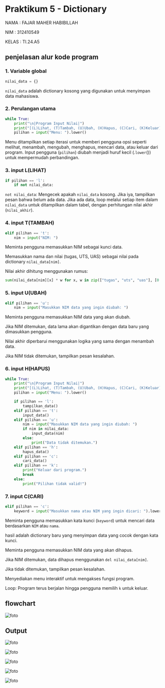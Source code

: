 # Praktikum 5 - Dictionary

NAMA : FAJAR MAHER HABIBILLAH

NIM : 312410549

KELAS : TI.24.A5

## penjelasan alur kode program

### 1. Variable  global
```python
nilai_data = {}
```
`nilai_data` adalah dictionary kosong yang digunakan untuk menyimpan data mahasiswa.

### 2. Perulangan utama
```python
while True:
    print("\n|Program Input Nilai|")
    print("[(L)Lihat, (T)Tambah, (U)Ubah, (H)Hapus, (C)Cari, (K)Keluar]")
    pilihan = input("Menu: ").lower()
```
Menu ditampilkan setiap iterasi untuk memberi pengguna opsi seperti melihat, menambah, mengubah, menghapus, mencari data, atau keluar dari program. Input pengguna (`pilihan`) diubah menjadi huruf kecil (.`lower`()) untuk mempermudah perbandingan.

### 3. input L(LIHAT)

```python
if pilihan == 'l':
    if not nilai_data:

```
`not nilai_data`: Mengecek apakah `nilai_data` kosong. Jika iya, tampilkan pesan bahwa belum ada data.
Jika ada data, loop melalui setiap item dalam `nilai_data` untuk ditampilkan dalam tabel, dengan perhitungan nilai akhir (`nilai_akhir`).


### 4. input T(TAMBAH)
```python
elif pilihan == 't':
    nim = input("NIM: ")

```
Meminta pengguna memasukkan NIM sebagai kunci data.

Memasukkan nama dan nilai (tugas, UTS, UAS) sebagai nilai pada dictionary `nilai_data[nim]`.

Nilai akhir dihitung menggunakan rumus:
```python
sum(nilai_data[nim][x] * w for x, w in zip(["tugas", "uts", "uas"], [0.3, 0.35, 0.35]))
```


### 5. input U(UBAH)
```python
elif pilihan == 'u':
    nim = input("Masukkan NIM data yang ingin diubah: ")

```
Meminta pengguna memasukkan NIM data yang akan diubah.

Jika NIM ditemukan, data lama akan digantikan dengan data baru yang dimasukkan pengguna.

Nilai akhir diperbarui menggunakan logika yang sama dengan menambah data.

Jika NIM tidak ditemukan, tampilkan pesan kesalahan.


### 6. input H(HAPUS)
```python
while True:
    print("\n|Program Input Nilai|")
    print("[(L)Lihat, (T)Tambah, (U)Ubah, (H)Hapus, (C)Cari, (K)Keluar]")
    pilihan = input("Menu: ").lower()

    if pilihan == 'l':
        tampilkan_data()
    elif pilihan == 't':
        input_data()
    elif pilihan == 'u':
        nim = input("Masukkan NIM data yang ingin diubah: ")
        if nim in nilai_data:
            input_data(nim)
        else:
            print("Data tidak ditemukan.")
    elif pilihan == 'h':
        hapus_data()
    elif pilihan == 'c':
        cari_data()
    elif pilihan == 'k':
        print("Keluar dari program.")
        break
    else:
        print("Pilihan tidak valid!")
```

### 7. input C(CARI)
```python
elif pilihan == 'c':
    keyword = input("Masukkan nama atau NIM yang ingin dicari: ").lower()
```
Meminta pengguna memasukkan kata kunci (`keyword`) untuk mencari data berdasarkan `NIM` atau `nama`.

hasil adalah dictionary baru yang menyimpan data yang cocok dengan kata kunci.

Meminta pengguna memasukkan NIM data yang akan dihapus.

Jika NIM ditemukan, data dihapus menggunakan `del nilai_data[nim]`.

Jika tidak ditemukan, tampilkan pesan kesalahan.

Menyediakan menu interaktif untuk mengakses fungsi program.

Loop: Program terus berjalan hingga pengguna memilih `k` untuk keluar.

## flowchart
![foto](https://github.com/FajarMhr24/flochart/blob/9e504339bd79a73cc21b47f625746d38151300fa/Screenshot%202024-11-24%20145521.png)

## Output
![foto](https://github.com/FajarMhr24/foto/blob/401b430c11f856b56ceaf2f1edd39c6405c377f2/Screenshot%202024-11-24%20164109.png)

![foto](https://github.com/FajarMhr24/foto/blob/401b430c11f856b56ceaf2f1edd39c6405c377f2/Screenshot%202024-11-24%20164125.png)

![foto](https://github.com/FajarMhr24/foto/blob/401b430c11f856b56ceaf2f1edd39c6405c377f2/Screenshot%202024-11-24%20164136.png)

![foto](https://github.com/FajarMhr24/foto/blob/401b430c11f856b56ceaf2f1edd39c6405c377f2/Screenshot%202024-11-24%20164150.png)

![foto](https://github.com/FajarMhr24/foto/blob/401b430c11f856b56ceaf2f1edd39c6405c377f2/Screenshot%202024-11-24%20181158.png)
